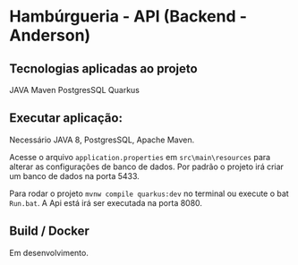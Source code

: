 # Hambúrgueria - API (Backend - Anderson)

## Tecnologias aplicadas ao projeto

JAVA
Maven
PostgresSQL
Quarkus

## Executar aplicação:

Necessário JAVA 8, PostgresSQL, Apache Maven.

Acesse o arquivo `application.properties` em `src\main\resources` para alterar as configurações de banco de dados. Por padrão o projeto irá criar um banco de dados na porta 5433.

Para rodar o projeto `mvnw compile quarkus:dev` no terminal ou execute o bat `Run.bat`. A Api está irá ser executada na porta 8080.

## Build / Docker

Em desenvolvimento.


